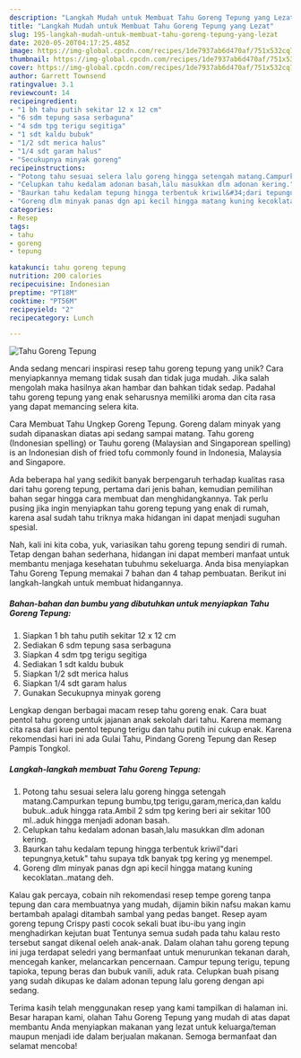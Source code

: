 ```yaml
---
description: "Langkah Mudah untuk Membuat Tahu Goreng Tepung yang Lezat"
title: "Langkah Mudah untuk Membuat Tahu Goreng Tepung yang Lezat"
slug: 195-langkah-mudah-untuk-membuat-tahu-goreng-tepung-yang-lezat
date: 2020-05-20T04:17:25.485Z
image: https://img-global.cpcdn.com/recipes/1de7937ab6d470af/751x532cq70/tahu-goreng-tepung-foto-resep-utama.jpg
thumbnail: https://img-global.cpcdn.com/recipes/1de7937ab6d470af/751x532cq70/tahu-goreng-tepung-foto-resep-utama.jpg
cover: https://img-global.cpcdn.com/recipes/1de7937ab6d470af/751x532cq70/tahu-goreng-tepung-foto-resep-utama.jpg
author: Garrett Townsend
ratingvalue: 3.1
reviewcount: 14
recipeingredient:
- "1 bh tahu putih sekitar 12 x 12 cm"
- "6 sdm tepung sasa serbaguna"
- "4 sdm tpg terigu segitiga"
- "1 sdt kaldu bubuk"
- "1/2 sdt merica halus"
- "1/4 sdt garam halus"
- "Secukupnya minyak goreng"
recipeinstructions:
- "Potong tahu sesuai selera lalu goreng hingga setengah matang.Campurkan tepung bumbu,tpg terigu,garam,merica,dan kaldu bubuk..aduk hingga rata.Ambil 2 sdm tpg kering beri air sekitar 100 ml..aduk hingga menjadi adonan basah."
- "Celupkan tahu kedalam adonan basah,lalu masukkan dlm adonan kering."
- "Baurkan tahu kedalam tepung hingga terbentuk kriwil&#34;dari tepungnya,ketuk&#34; tahu supaya tdk banyak tpg kering yg menempel."
- "Goreng dlm minyak panas dgn api kecil hingga matang kuning kecoklatan..matang deh."
categories:
- Resep
tags:
- tahu
- goreng
- tepung

katakunci: tahu goreng tepung 
nutrition: 200 calories
recipecuisine: Indonesian
preptime: "PT18M"
cooktime: "PT56M"
recipeyield: "2"
recipecategory: Lunch

---
```



![Tahu Goreng Tepung](https://img-global.cpcdn.com/recipes/1de7937ab6d470af/751x532cq70/tahu-goreng-tepung-foto-resep-utama.jpg)

Anda sedang mencari inspirasi resep tahu goreng tepung yang unik? Cara menyiapkannya memang tidak susah dan tidak juga mudah. Jika salah mengolah maka hasilnya akan hambar dan bahkan tidak sedap. Padahal tahu goreng tepung yang enak seharusnya memiliki aroma dan cita rasa yang dapat memancing selera kita.

Cara Membuat Tahu Ungkep Goreng Tepung. Goreng dalam minyak yang sudah dipanaskan diatas api sedang sampai matang. Tahu goreng (Indonesian spelling) or Tauhu goreng (Malaysian and Singaporean spelling) is an Indonesian dish of fried tofu commonly found in Indonesia, Malaysia and Singapore.

Ada beberapa hal yang sedikit banyak berpengaruh terhadap kualitas rasa dari tahu goreng tepung, pertama dari jenis bahan, kemudian pemilihan bahan segar hingga cara membuat dan menghidangkannya. Tak perlu pusing jika ingin menyiapkan tahu goreng tepung yang enak di rumah, karena asal sudah tahu triknya maka hidangan ini dapat menjadi suguhan spesial.


Nah, kali ini kita coba, yuk, variasikan tahu goreng tepung sendiri di rumah. Tetap dengan bahan sederhana, hidangan ini dapat memberi manfaat untuk membantu menjaga kesehatan tubuhmu sekeluarga. Anda bisa menyiapkan Tahu Goreng Tepung memakai 7 bahan dan 4 tahap pembuatan. Berikut ini langkah-langkah untuk membuat hidangannya.

<!--inarticleads1-->

##### Bahan-bahan dan bumbu yang dibutuhkan untuk menyiapkan Tahu Goreng Tepung:

1. Siapkan 1 bh tahu putih sekitar 12 x 12 cm
1. Sediakan 6 sdm tepung sasa serbaguna
1. Siapkan 4 sdm tpg terigu segitiga
1. Sediakan 1 sdt kaldu bubuk
1. Siapkan 1/2 sdt merica halus
1. Siapkan 1/4 sdt garam halus
1. Gunakan Secukupnya minyak goreng


Lengkap dengan berbagai macam resep tahu goreng enak. Cara buat pentol tahu goreng untuk jajanan anak sekolah dari tahu. Karena memang cita rasa dari kue pentol tepung terigu dan tahu putih ini cukup enak. Karena rekomendasi hari ini ada Gulai Tahu, Pindang Goreng Tepung dan Resep Pampis Tongkol. 

<!--inarticleads2-->

##### Langkah-langkah membuat Tahu Goreng Tepung:

1. Potong tahu sesuai selera lalu goreng hingga setengah matang.Campurkan tepung bumbu,tpg terigu,garam,merica,dan kaldu bubuk..aduk hingga rata.Ambil 2 sdm tpg kering beri air sekitar 100 ml..aduk hingga menjadi adonan basah.
1. Celupkan tahu kedalam adonan basah,lalu masukkan dlm adonan kering.
1. Baurkan tahu kedalam tepung hingga terbentuk kriwil&#34;dari tepungnya,ketuk&#34; tahu supaya tdk banyak tpg kering yg menempel.
1. Goreng dlm minyak panas dgn api kecil hingga matang kuning kecoklatan..matang deh.


Kalau gak percaya, cobain nih rekomendasi resep tempe goreng tanpa tepung dan cara membuatnya yang mudah, dijamin bikin nafsu makan kamu bertambah apalagi ditambah sambal yang pedas banget. Resep ayam goreng tepung Crispy pasti cocok sekali buat ibu-ibu yang ingin menghadirkan kejutan buat Tentunya semua sudah pada tahu kalau resto tersebut sangat dikenal oeleh anak-anak. Dalam olahan tahu goreng tepung ini juga terdapat seledri yang bermanfaat untuk menurunkan tekanan darah, mencegah kanker, melancarkan pencernaan. Campur tepung terigu, tepung tapioka, tepung beras dan bubuk vanili, aduk rata. Celupkan buah pisang yang sudah dikupas ke dalam adonan tepung lalu goreng dengan api sedang. 

Terima kasih telah menggunakan resep yang kami tampilkan di halaman ini. Besar harapan kami, olahan Tahu Goreng Tepung yang mudah di atas dapat membantu Anda menyiapkan makanan yang lezat untuk keluarga/teman maupun menjadi ide dalam berjualan makanan. Semoga bermanfaat dan selamat mencoba!
